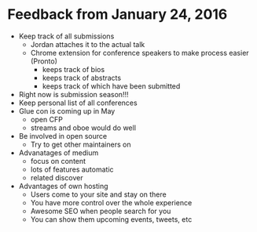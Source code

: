 # Feedback from January 24, 2016

- Keep track of all submissions
  * Jordan attaches it to the actual talk
  * Chrome extension for conference speakers to make process easier (Pronto)
    - keeps track of bios
    - keeps track of abstracts
    - keeps track of which have been submitted
- Right now is submission season!!!
- Keep personal list of all conferences
- Glue con is coming up in May
  * open CFP
  * streams and oboe would do well
- Be involved in open source
  * Try to get other maintainers on
- Advanatages of medium
  * focus on content
  * lots of features automatic
  * related discover
- Advantages of own hosting
  * Users come to your site and stay on there
  * You have more control over the whole experience
  * Awesome SEO when people search for you
  * You can show them upcoming events, tweets, etc

#
